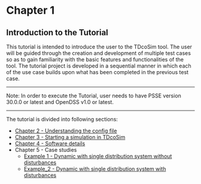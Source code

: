# Chapter 1
## Introduction to the Tutorial

This tutorial is intended to introduce the user to the TDcoSim tool. The user will be guided
through the creation and development of multiple test cases so as to gain familiarity with the 
basic features and functionalities of the tool. The tutorial project is developed in a 
sequential manner in which each of the use case builds upon what has been completed in the 
previous test case. 

***
Note: In order to execute the Tutorial, user needs to have PSSE version 30.0.0 or latest and 
OpenDSS v1.0 or latest.

***

The tutorial is divided into following sections:
* [Chapter 2 - Understanding the config file](chapter_2_understanding_config_file.md) 
* [Chapter 3 - Starting a simulation in TDcoSim](chapter_2_understanding_config_file.md)
* [Chapter 4 - Software details](software_details.md)
* Chapter 5 - Case studies
  * [Example 1 - Dynamic with single distribution system without disturbances](Example_2.md)
  * [Example_2 - Dynamic with single distribution system with disturbances](Test_cases.md)







​        

